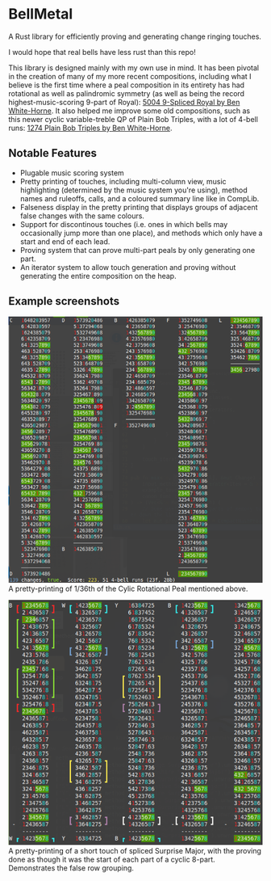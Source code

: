 # BellMetal
A Rust library for efficiently proving and generating change ringing touches.

I would hope that real bells have less rust than this repo!

This library is designed mainly with my own use in mind.  It has been pivotal in the creation of many of my more recent compositions, including what I believe is the first time where a peal composition in its entirety has had rotational as well as palindromic symmetry (as well as being the record highest-music-scoring 9-part of Royal): [5004 9-Spliced Royal by Ben White-Horne](https://complib.org/composition/65034).  It also helped me improve some old compositions, such as this newer cyclic variable-treble QP of Plain Bob Triples, with a lot of 4-bell runs: [1274 Plain Bob Triples by Ben White-Horne](https://complib.org/composition/61698).

## Notable Features
- Plugable music scoring system
- Pretty printing of touches, including multi-column view, music highlighting (determined by the music system you're using), method names and ruleoffs, calls, and a coloured summary line like in CompLib.
- Falseness display in the pretty printing that displays groups of adjacent false changes with the same colours.
- Support for discontinous touches (i.e. ones in which bells may occasionally jump more than one place), and methods which only have a start and end of each lead.
- Proving system that can prove multi-part peals by only generating one part.
- An iterator system to allow touch generation and proving without generating the entire composition on the heap.

## Example screenshots
![Cyclic Double Royal](https://raw.githubusercontent.com/Kneasle/bellmetal/master/screenshots/cyclic-double-royal.png)
A pretty-printing of 1/36th of the Cylic Rotational Peal mentioned above.

![Very False](https://raw.githubusercontent.com/Kneasle/bellmetal/master/screenshots/very-false-8-part.png)
A pretty-printing of a short touch of spliced Surprise Major, with the proving done as though it was the start of each part of a cyclic 8-part.  Demonstrates the false row grouping.
